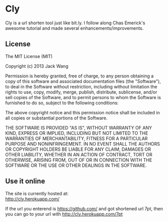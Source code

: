 Cly  
===  
Cly is a url shorten tool just like bit.ly. I follow along Chas Emerick's awesome tutorial and made several enhancements/improvements.  
  
License  
---  
The MIT License (MIT)  

Copyright (c) 2013 Jack Wang  

Permission is hereby granted, free of charge, to any person obtaining a copy of
this software and associated documentation files (the "Software"), to deal in
the Software without restriction, including without limitation the rights to
use, copy, modify, merge, publish, distribute, sublicense, and/or sell copies of
the Software, and to permit persons to whom the Software is furnished to do so,
subject to the following conditions:  

The above copyright notice and this permission notice shall be included in all
copies or substantial portions of the Software.  

THE SOFTWARE IS PROVIDED "AS IS", WITHOUT WARRANTY OF ANY KIND, EXPRESS OR
IMPLIED, INCLUDING BUT NOT LIMITED TO THE WARRANTIES OF MERCHANTABILITY, FITNESS
FOR A PARTICULAR PURPOSE AND NONINFRINGEMENT. IN NO EVENT SHALL THE AUTHORS OR
COPYRIGHT HOLDERS BE LIABLE FOR ANY CLAIM, DAMAGES OR OTHER LIABILITY, WHETHER
IN AN ACTION OF CONTRACT, TORT OR OTHERWISE, ARISING FROM, OUT OF OR IN
CONNECTION WITH THE SOFTWARE OR THE USE OR OTHER DEALINGS IN THE SOFTWARE.   
  
Use it online 
---  
The site is currently hosted at:  
http://cly.herokuapp.com/  
  
If the url you enterend is https://github.com/ and got shortened url 7pt, then you can go to your url with http://cly.herokuapp.com/7pt
